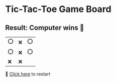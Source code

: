 # Tic-Tac-Toe Game Board
## Result: Computer wins 🤖
|   |   |   |
|---|---|---|
|⭕ |❌ |⭕ |
|⭕ |❌ |⭕ |
|❌ |❌ |  |

🔄 [Click here](EEEEEEEEE.md) to restart